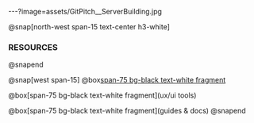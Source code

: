 ---?image=assets/GitPitch__ServerBuilding.jpg

@snap[north-west span-15 text-center h3-white]
### RESOURCES
@snapend

@snap[west span-15]
@box[span-75 bg-black text-white fragment](libraries)

@box[span-75 bg-black text-white fragment](ux/ui tools)

@box[span-75 bg-black text-white fragment](guides & docs)
@snapend
